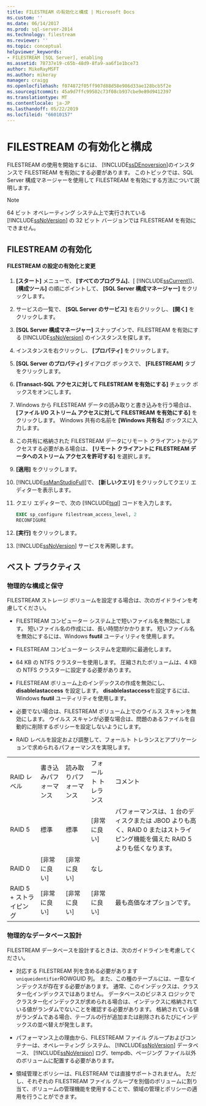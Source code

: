 ```yaml
---
title: FILESTREAM の有効化と構成 | Microsoft Docs
ms.custom: ''
ms.date: 06/14/2017
ms.prod: sql-server-2014
ms.technology: filestream
ms.reviewer: ''
ms.topic: conceptual
helpviewer_keywords:
- FILESTREAM [SQL Server], enabling
ms.assetid: 78737e19-c65b-48d9-8fa9-aa6f1e1bce73
author: MikeRayMSFT
ms.author: mikeray
manager: craigg
ms.openlocfilehash: f074872f05ff907d88d58e986d33ae128bcb5f2e
ms.sourcegitcommit: 45a9d7ffc99502c73f08cb937cbe9e89d9412397
ms.translationtype: MT
ms.contentlocale: ja-JP
ms.lasthandoff: 05/22/2019
ms.locfileid: "66010157"
---
```

# <a name="enable-and-configure-filestream"></a>FILESTREAM の有効化と構成
  FILESTREAM の使用を開始するには、 [!INCLUDE[ssDEnoversion](../../includes/ssdenoversion-md.md)]のインスタンスで FILESTREAM を有効にする必要があります。 このトピックでは、SQL Server 構成マネージャーを使用して FILESTREAM を有効にする方法について説明します。  
  
> [!NOTE]  
>  64 ビット オペレーティング システム上で実行されている [!INCLUDE[ssNoVersion](../../includes/ssnoversion-md.md)] の 32 ビット バージョンでは FILESTREAM を有効にできません。  
  
##  <a name="enabling"></a> FILESTREAM の有効化  
  
#### <a name="to-enable-and-change-filestream-settings"></a>FILESTREAM の設定の有効化と変更  
  
1.  **[スタート]** メニューで、 **[すべてのプログラム]**、[ [!INCLUDE[ssCurrent](../../includes/sscurrent-md.md)]]、 **[構成ツール]** の順にポイントして、 **[SQL Server 構成マネージャー]** をクリックします。  
  
2.  サービスの一覧で、 **[SQL Server のサービス]** を右クリックし、 **[開く]** をクリックします。  
  
3.  **[SQL Server 構成マネージャー]** スナップインで、FILESTREAM を有効にする [!INCLUDE[ssNoVersion](../../includes/ssnoversion-md.md)] のインスタンスを探します。  
  
4.  インスタンスを右クリックし、 **[プロパティ]** をクリックします。  
  
5.  **[SQL Server のプロパティ]** ダイアログ ボックスで、 **[FILESTREAM]** タブをクリックします。  
  
6.  **[Transact-SQL アクセスに対して FILESTREAM を有効にする]** チェック ボックスをオンにします。  
  
7.  Windows から FILESTREAM データの読み取りと書き込みを行う場合は、 **[ファイル I/O ストリーム アクセスに対して FILESTREAM を有効にする]** をクリックします。 Windows 共有の名前を **[Windows 共有名]** ボックスに入力します。  
  
8.  この共有に格納された FILESTREAM データにリモート クライアントからアクセスする必要がある場合は、 **[リモート クライアントに FILESTREAM データへのストリーム アクセスを許可する]** を選択します。  
  
9. **[適用]** をクリックします。  
  
10. [!INCLUDE[ssManStudioFull](../../includes/ssmanstudiofull-md.md)]で、 **[新しいクエリ]** をクリックしてクエリ エディターを表示します。  
  
11. クエリ エディターで、次の [!INCLUDE[tsql](../../includes/tsql-md.md)] コードを入力します。  
  
    ```sql  
    EXEC sp_configure filestream_access_level, 2  
    RECONFIGURE  
    ```  
  
12. **[実行]** をクリックします。  
  
13. [!INCLUDE[ssNoVersion](../../includes/ssnoversion-md.md)] サービスを再開します。  
  

  
##  <a name="best"></a> ベスト プラクティス  
  
###  <a name="config"></a> 物理的な構成と保守  
 FILESTREAM ストレージ ボリュームを設定する場合は、次のガイドラインを考慮してください。  
  
-   FILESTREAM コンピューター システム上で短いファイル名を無効にします。 短いファイル名の作成には、長い時間がかかります。 短いファイル名を無効にするには、Windows **fsutil** ユーティリティを使用します。  
  
-   FILESTREAM コンピューター システムを定期的に最適化します。  
  
-   64 KB の NTFS クラスターを使用します。 圧縮されたボリュームは、4 KB の NTFS クラスターに設定する必要があります。  
  
-   FILESTREAM ボリューム上のインデックスの作成を無効にし、 **disablelastaccess** を設定します。 **disablelastaccess**を設定するには、Windows **fsutil** ユーティリティを使用します。  
  
-   必要でない場合は、FILESTREAM ボリューム上でのウイルス スキャンを無効にします。 ウイルス スキャンが必要な場合は、問題のあるファイルを自動的に削除するポリシーを設定しないようにします。  
  
-   RAID レベルを設定および調整して、フォールト トレランスとアプリケーションで求められるパフォーマンスを実現します。  
  
||||||  
|-|-|-|-|-|  
|RAID レベル|書き込みパフォーマンス|読み取りパフォーマンス|フォールト トレランス|コメント|  
|RAID 5|標準|標準|[非常に良い]|パフォーマンスは、1 台のディスクまたは JBOD よりも高く、RAID 0 またはストライピング機能を備えた RAID 5 よりも低くなります。|  
|RAID 0|[非常に良い]|[非常に良い]|なし||  
|RAID 5 + ストライピング|[非常に良い]|[非常に良い]|[非常に良い]|最も高価なオプションです。|  
  

  
###  <a name="database"></a> 物理的なデータベース設計  
 FILESTREAM データベースを設計するときは、次のガイドラインを考慮してください。  
  
-   対応する FILESTREAM 列を含める必要があります`uniqueidentifier`ROWGUID 列。 また、この種のテーブルには、一意なインデックスが存在する必要があります。 通常、このインデックスは、クラスター化インデックスではありません。 データベースのビジネス ロジックでクラスター化インデックスが求められる場合は、インデックスに格納されている値がランダムでないことを確認する必要があります。 格納されている値がランダムである場合、テーブルの行が追加または削除されるたびにインデックスの並べ替えが発生します。  
  
-   パフォーマンス上の理由から、FILESTREAM ファイル グループおよびコンテナーは、オペレーティング システム、 [!INCLUDE[ssNoVersion](../../includes/ssnoversion-md.md)] データベース、 [!INCLUDE[ssNoVersion](../../includes/ssnoversion-md.md)] ログ、tempdb、ページング ファイル以外のボリュームに配置する必要があります。  
  
-   領域管理とポリシーは、FILESTREAM では直接サポートされません。 ただし、それぞれの FILESTREAM ファイル グループを別個のボリュームに割り当て、ボリュームの管理機能を使用することで、領域の管理とポリシーの適用を行うことができます。  
  
  
